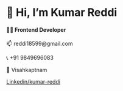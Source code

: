 <h1>👋 Hi, I’m Kumar Reddi</h1>
<h4>👨‍💻 Frontend Developer</h4>
<p> 📫 reddi18599@gmail.com</p>
<p>📞 +91 9849696083</p>
 <p> 🏡 Visahkaptnam</p>
 <span style="text-decoration: none;"><a href="https://www.linkedin.com/in/kumar-reddi-9133b5155/">Linkedin/kumar-reddi</a></span>
<!---
kumar-18/kumar-18 is a ✨ special ✨ repository because its `README.md` (this file) appears on your GitHub profile.
You can click the Preview link to take a look at your changes.
--->
